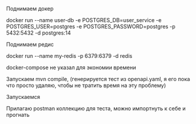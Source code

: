 Поднимаем докер

docker run --name user-db -e POSTGRES_DB=user_service -e POSTGRES_USER=postgres -e POSTGRES_PASSWORD=postgres -p 5432:5432 -d postgres:14

Поднимаем редис

docker run --name my-redis -p 6379:6379 -d redis

docker-compose не указал для экономии времени

Запускаем mvn compile, (генерируется тест из openapi.yaml, я его пока что просто удаляю, чтобы не тратить время на эту проблему)

Запускаемся

Прилагаю postman коллекцию для теста, можно импортнуть к себе и прогнать
